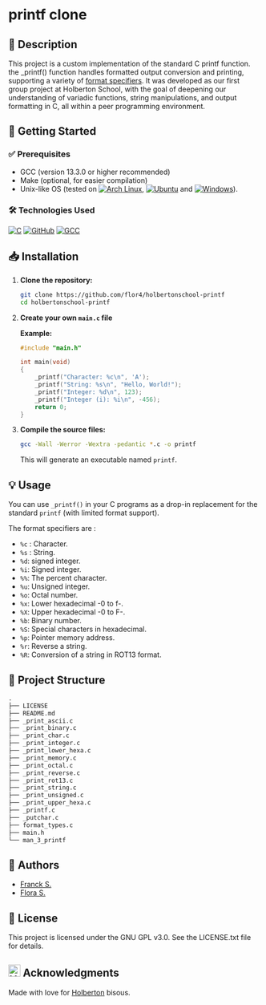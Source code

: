 # printf clone
## 📌 Description
This project is a custom implementation of the standard C printf function.
the \_printf() function handles formatted output conversion and printing,
supporting a variety of <a href="#format">format specifiers</a>.
It was developed as our first group project at Holberton School,
with the goal of deepening our understanding of variadic functions, string manipulations,
and output formatting in C, all within a peer programming environment.

## 🚀 Getting Started
### ✅ Prerequisites
- GCC (version 13.3.0 or higher recommended)
- Make (optional, for easier compilation)
- Unix-like OS (tested on [![Arch Linux](https://img.shields.io/badge/Arch-1793D1?logo=arch-linux&logoColor=fff)](#), [![Ubuntu](https://img.shields.io/badge/Ubuntu-E95420?logo=ubuntu&logoColor=white)](#) and [![Windows](https://custom-icon-badges.demolab.com/badge/Windows-0078D6?logo=windows11&logoColor=white)](#)).

### 🛠️ Technologies Used
[![C](https://img.shields.io/badge/C-00599C?logo=c&logoColor=white)](#)
[![GitHub](https://img.shields.io/badge/GitHub-%23121011.svg?logo=github&logoColor=white)](#)
[![GCC](https://img.shields.io/badge/gcc-13.3.0-blue)](#)

## 📥 Installation

1. **Clone the repository:**
   ```sh
   git clone https://github.com/flor4/holbertonschool-printf
   cd holbertonschool-printf
   ```
2. **Create your own `main.c` file**

   **Example:**
      
      ```c
      #include "main.h"
      
      int main(void)
      {
          _printf("Character: %c\n", 'A');
          _printf("String: %s\n", "Hello, World!");
          _printf("Integer: %d\n", 123);
          _printf("Integer (i): %i\n", -456);
          return 0;
      }
      ```
4. **Compile the source files:**
   ```sh
   gcc -Wall -Werror -Wextra -pedantic *.c -o printf
   ```
   This will generate an executable named `printf`.

## 💡 Usage

You can use `_printf()` in your C programs as a drop-in replacement for the standard `printf` (with limited format support).

<span id="format">The format specifiers are </span>:
- `%c` : Character.<br>
- `%s` : String.<br>
- `%d`: signed integer.<br>
- `%i`: Signed integer.<br>
- `%%`: The percent character.<br>
- `%u`: Unsigned integer.<br>
- `%o`: Octal number.<br>
- `%x`: Lower hexadecimal -0 to f-.<br>
- `%X`: Upper hexadecimal -0 to F-.<br>
- `%b`: Binary number.<br>
- `%S`: Special characters in hexadecimal.<br>
- `%p`: Pointer memory address.<br>
- `%r`: Reverse a string.<br>
- `%R`: Conversion of a string in ROT13 format.

## 📁 Project Structure
```txt
.
├── LICENSE
├── README.md
├── _print_ascii.c
├── _print_binary.c
├── _print_char.c
├── _print_integer.c
├── _print_lower_hexa.c
├── _print_memory.c
├── _print_octal.c
├── _print_reverse.c
├── _print_rot13.c
├── _print_string.c
├── _print_unsigned.c
├── _print_upper_hexa.c
├── _printf.c
├── _putchar.c
├── format_types.c
├── main.h
└── man_3_printf
```

## 👥 Authors
- [Franck S.](https://github.com/Franck-dev-hub)
- [Flora S.](https://github.com/flor4)

## 📜 License
This project is licensed under the GNU GPL v3.0. See the LICENSE.txt file for details.

## <a href="https://www.holbertonschool.com" target="_blank" rel="noopener noreferrer" style="display: inline-flex; align-items: center; gap: 6px;"><img src="https://cdn.prod.website-files.com/6105315644a26f77912a1ada/611e13a82c74407dfebd313f_semi-logo-holberton-01.svg" alt="Holberton" width="24" height="24" style="vertical-align: middle;" /></a> Acknowledgments
Made with love for [Holberton](https://www.holbertonschool.com/) bisous.
